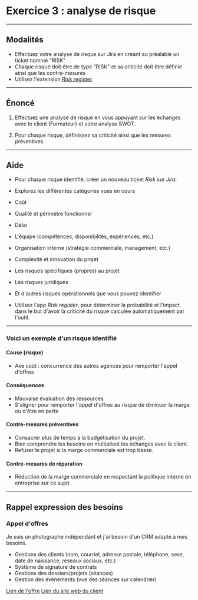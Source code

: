 # Exercice 3 : analyse de risque

---

## Modalités

- Effectuez votre analyse de risque sur Jira en créant au préalable un ticket nommé "RISK"
- Chaque risque doit être de type "RISK" et sa criticité doit être définie ainsi que les contre-mesures
- Utilisez l'extension [Risk register](https://marketplace.atlassian.com/apps/1225439/risk-analyzer-for-jira-free?hosting=cloud&tab=overview)

---

## Énoncé

1. Effectuez une analyse de risque en vous appuyant sur les échanges avec le client (Formateur) et votre analyse SWOT.

2. Pour chaque risque, définissez sa criticité ainsi que les mesures préventives.

---

## Aide

- Pour chaque risque identifié, créer un nouveau ticket *Risk* sur *Jira*.

- Explorez les différentes catégories vues en cours 
 - Coût
 - Qualité et périmètre fonctionnel
 - Délai
 - L'équipe (compétences, disponibilités, expériences, etc.)
 - Organisation interne (stratégie commerciale, management, etc.)
 - Complexité et innovation du projet
 - Les risques spécifiques (propres) au projet
 - Les risques juridiques
 - Et d'autres risques opérationnels que vous pouvez identifier

- Utilisez l'app *Risk register*, pour déterminer la probabilité et l'impact dans le but d'avoir la criticité du risque calculée automatiquement par l'outil.


---

### Voici un exemple d'un risque identifié

#### Cause (risque)

- Axe coût : concurrence des autres agences pour remporter l'appel d'offres

#### Conséquences

- Mauvaise évaluation des ressources
- S'aligner pour remporter l'appel d'offres au risque de diminuer la marge ou d'être en perte

#### Contre-mesures préventives

- Consacrer plus de temps à la budgétisation du projet.
- Bien comprendre les besoins en multipliant les échanges avec le client.
- Refuser le projet si la marge commerciale est trop basse.

#### Contre-mesures de réparation

- Réduction de la marge commerciale en respectant la politique interne en entreprise sur ce sujet

---

## Rappel expression des besoins

### Appel d'offres

Je suis un photographe indépendant et j'ai besoin d'un CRM adapté à mes besoins.
- Gestions des clients (nom, courriel, adresse postale, téléphone, sexe, date de naissance, réseaux sociaux, etc.)
- Système de signature de contrats
- Gestions des dossiers/projets (séances)
- Gestion des événements (vue des séances sur calendrier)

[Lien de l'offre](https://www.codeur.com/projects/330179-creation-d-un-crm)
[Lien du site web du client](https://justinehphotography.com/)

